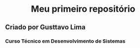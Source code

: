 <h1 align="center">Meu primeiro repositório</hl>

<h2>Criado por Gusttavo Lima</h2>

<h3>Curso Técnico em Desenvolvimento de Sistemas</h3>

